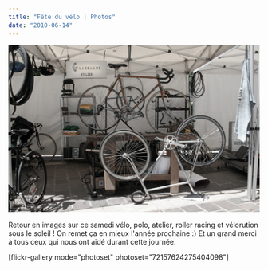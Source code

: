 ```yaml
---
title: "Fête du vélo | Photos"
date: "2010-06-14"
---
```


![](images/fete_velo-17.jpg "Fête du vélo ")

Retour en images sur ce samedi vélo, polo, atelier, roller racing et vélorution sous le soleil ! On remet ça en mieux l'année prochaine :) Et un grand merci à tous ceux qui nous ont aidé durant cette journée.

\[flickr-gallery mode="photoset" photoset="72157624275404098"\]
